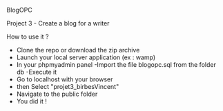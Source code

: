 BlogOPC

Project 3 - Create a blog for a writer

How to use it ?
- Clone the repo or download the zip archive
- Launch your local server application (ex : wamp)
- In your phpmyadmin panel
    -Import the file blogopc.sql from the folder db
    -Execute it
- Go to localhost with your browser
- then Select "projet3_birbesVincent"
- Navigate to the public folder
- You did it !
